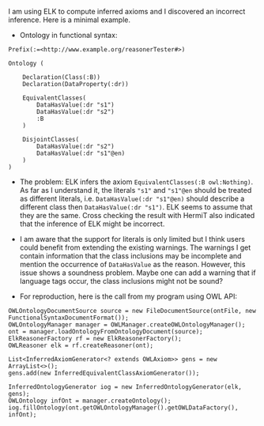I am using ELK to compute inferred axioms and I discovered an incorrect inference. Here is a minimal example. 

- Ontology in functional syntax:
```
Prefix(:=<http://www.example.org/reasonerTester#>)

Ontology (
	
	Declaration(Class(:B))
	Declaration(DataProperty(:dr))
	
	EquivalentClasses(
	    DataHasValue(:dr "s1") 
	    DataHasValue(:dr "s2") 
	    :B 
	)
	
	DisjointClasses( 
	    DataHasValue(:dr "s2") 
	    DataHasValue(:dr "s1"@en) 
	)
)

```

- The problem:
ELK infers the axiom `EquivalentClasses(:B owl:Nothing)`. As far as I understand it, the literals `"s1"` and `"s1"@en` should be treated as different literals, i.e. `DataHasValue(:dr "s1"@en)` should describe a different class then `DataHasValue(:dr "s1")`. ELK seems to assume that they are the same. Cross checking the result with HermiT also indicated that the inference of ELK might be incorrect.

- I am aware that the support for literals is only limited but I think users could benefit from extending the existing warnings. The warnings I get contain information that the class inclusions may be incomplete and mention the occurrence of `DataHasValue` as the reason. However, this issue shows a soundness problem. Maybe one can add a warning that if language tags occur, the class inclusions might not be sound?


- For reproduction, here is the call from my program using OWL API:
```
OWLOntologyDocumentSource source = new FileDocumentSource(ontFile, new FunctionalSyntaxDocumentFormat());
OWLOntologyManager manager = OWLManager.createOWLOntologyManager();
ont = manager.loadOntologyFromOntologyDocument(source);
ElkReasonerFactory rf = new ElkReasonerFactory();
OWLReasoner elk = rf.createReasoner(ont);

List<InferredAxiomGenerator<? extends OWLAxiom>> gens = new ArrayList<>();
gens.add(new InferredEquivalentClassAxiomGenerator());

InferredOntologyGenerator iog = new InferredOntologyGenerator(elk, gens);
OWLOntology infOnt = manager.createOntology();
iog.fillOntology(ont.getOWLOntologyManager().getOWLDataFactory(), infOnt);
```


